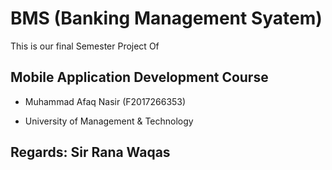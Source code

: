 # BMS (Banking Management Syatem)

This is our final Semester Project Of 

## Mobile Application Development Course

+ Muhammad Afaq Nasir (F2017266353)

- University of Management & Technology
## Regards: Sir Rana Waqas
